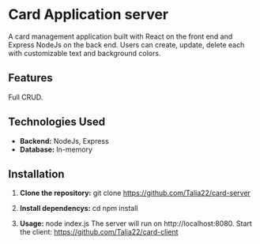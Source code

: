# Card Application server

A card management application built with React on the front end and Express NodeJs on the back end. Users can create, update, delete each with customizable text and background colors.

## Features

Full CRUD.

## Technologies Used

- **Backend:** NodeJs, Express
- **Database:** In-memory

## Installation

1. **Clone the repository:**
    git clone <https://github.com/Talia22/card-server>


2. **Install dependencys:**
    cd <card-server>
    npm install

3. **Usage:**
    node index.js
    The server will run on http://localhost:8080.
    Start the client: https://github.com/Talia22/card-client
    


